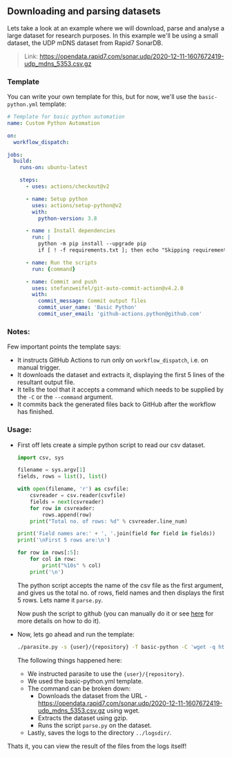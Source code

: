 ## Downloading and parsing datasets

Lets take a look at an example where we will download, parse and analyse a large dataset for research purposes. In this example we'll be using a small dataset, the UDP mDNS dataset from Rapid7 SonarDB.

> Link: https://opendata.rapid7.com/sonar.udp/2020-12-11-1607672419-udp_mdns_5353.csv.gz

### Template
You can write your own template for this, but for now, we'll use the `basic-python.yml` template:
```yml
# Template for basic python automation
name: Custom Python Automation

on:
  workflow_dispatch:

jobs:
  build:
    runs-on: ubuntu-latest

    steps:
      - uses: actions/checkout@v2

      - name: Setup python
        uses: actions/setup-python@v2
        with:
          python-version: 3.8

      - name : Install dependencies
        run: |
          python -m pip install --upgrade pip
          if [ ! -f requirements.txt ]; then echo "Skipping requirements.txt step"; else python -m pip install -r requirements.txt; fi

      - name: Run the scripts
        run: {command}

      - name: Commit and push
        uses: stefanzweifel/git-auto-commit-action@v4.2.0
        with:
          commit_message: Commit output files
          commit_user_name: 'Basic Python'
          commit_user_email: 'github-actions.python@github.com'
```

### Notes:
Few important points the template says:
- It instructs GitHub Actions to run only on `workflow_dispatch`, i.e. on manual trigger.
- It downloads the dataset and extracts it, displaying the first 5 lines of the resultant output file.
- It tells the tool that it accepts a command which needs to be supplied by the `-C` or the `--command` argument.
- It commits back the generated files back to GitHub after the workflow has finished.

### Usage:
- First off lets create a simple python script to read our csv dataset.
    ```python
    import csv, sys

    filename = sys.argv[1]
    fields, rows = list(), list()

    with open(filename, 'r') as csvfile:
        csvreader = csv.reader(csvfile)
        fields = next(csvreader)
        for row in csvreader:
            rows.append(row)
        print("Total no. of rows: %d" % csvreader.line_num)

    print('Field names are:' + ', '.join(field for field in fields))
    print('\nFirst 5 rows are:\n')

    for row in rows[:5]:
        for col in row:
            print("%10s" % col)
        print('\n')
    ```
    The python script accepts the name of the csv file as the first argument, and gives us the total no.
    of rows, field names and then displays the first 5 rows. Lets name it `parse.py`.

    Now push the script to github (you can manually do it or see [here](basic-python.md) for more details on how to do it).

- Now, lets go ahead and run the template:
    ```bash
    ./parasite.py -s {user}/{repository} -T basic-python -C 'wget -q https://opendata.rapid7.com/sonar.udp/2020-12-11-1607672419-udp_mdns_5353.csv.gz && gzip -dkv 2020-12-11-1607672419-udp_mdns_5353.csv.gz && python parse.py 2020-12-11-1607672419-udp_mdns_5353.csv' --save-logs ../logsdir/
    ```
    The following things happened here:
    - We instructed parasite to use the `{user}/{repository}`.
    - We used the basic-python.yml template.
    - The command can be broken down:
        - Downloads the dataset from the URL - https://opendata.rapid7.com/sonar.udp/2020-12-11-1607672419-udp_mdns_5353.csv.gz using wget.
        - Extracts the dataset using gzip.
        - Runs the script `parse.py` on the dataset.
    - Lastly, saves the logs to the directory `../logsdir/`.

Thats it, you can view the result of the files from the logs itself!